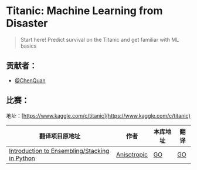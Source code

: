 # Titanic: Machine Learning from Disaster

>Start here! Predict survival on the Titanic and get familiar with ML basics

## 贡献者：

- [@ChenQuan](https://github.com/ChenQuan)


## 比赛：

地址：[https://www.kaggle.com/c/titanic](https://www.kaggle.com/c/titanic)

|翻译项目原地址|作者|本库地址|翻译|
|---|---|---|---|
|[Introduction to Ensembling/Stacking in Python](https://www.kaggle.com/arthurtok/introduction-to-ensembling-stacking-in-python)|[Anisotropic](https://www.kaggle.com/arthurtok)|[GO](introduction-to-ensembling-stacking-in-python.ipynb)|[GO](introduction-to-ensembling-stacking-in-python-cn.ipynb)|